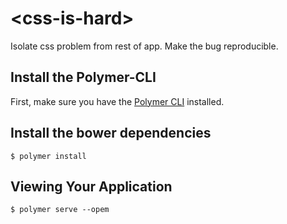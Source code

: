 # \<css-is-hard\>

Isolate css problem from rest of app.  Make the bug reproducible. 

## Install the Polymer-CLI

First, make sure you have the [Polymer CLI](https://www.npmjs.com/package/polymer-cli) installed. 

## Install the bower dependencies

```
$ polymer install
```

## Viewing Your Application

```
$ polymer serve --opem
```

